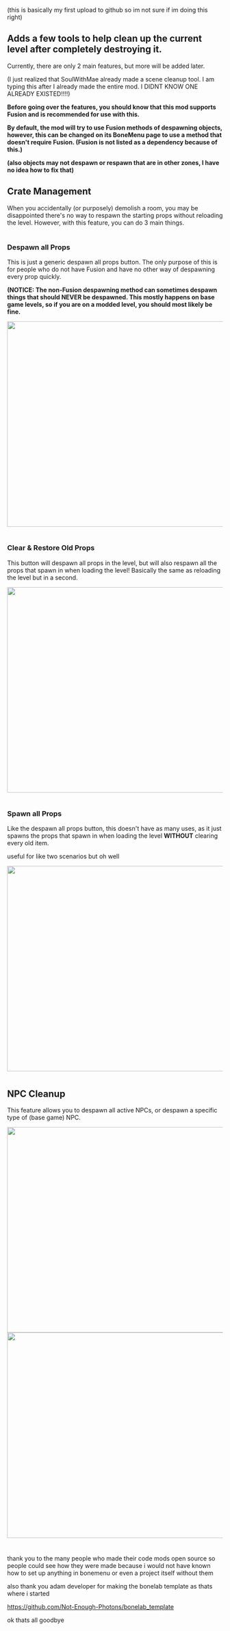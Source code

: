 (this is basically my first upload to github so im not sure if im doing this right)

## Adds a few tools to help clean up the current level after completely destroying it.
Currently, there are only 2 main features, but more will be added later.

(I just realized that SoulWithMae already made a scene cleanup tool. I am typing this after I already made the entire mod. I DIDNT KNOW ONE ALREADY EXISTED!!!!)


<b>Before going over the features, you should know that this mod supports Fusion and is recommended for use with this.

By default, the mod will try to use Fusion methods of despawning objects, however, this can be changed on its BoneMenu page to use a method that doesn't require Fusion. (Fusion is not listed as a dependency because of this.)

(also objects may not despawn or respawn that are in other zones, I have no idea how to fix that)</b>


## Crate Management
When you accidentally (or purposely) demolish a room, you may be disappointed there's no way to respawn the starting props without reloading the level. However, with this feature, you can do 3 main things.

#

### Despawn all Props
This is just a generic despawn all props button. The only purpose of this is for people who do not have Fusion and have no other way of despawning every prop quickly.

<b>(NOTICE: The non-Fusion despawning method can sometimes despawn things that should NEVER be despawned. This mostly happens on base game levels, so if you are on a modded level, you should most likely be fine.</b>

<img src="https://files.catbox.moe/brpxck.gif" alt="" width="854" height="480">

#

### Clear & Restore Old Props
This button will despawn all props in the level, but will also respawn all the props that spawn in when loading the level!
Basically the same as reloading the level but in a second.

<img src="https://files.catbox.moe/wz4hi5.gif" alt="" width="854" height="480">

#

### Spawn all Props
Like the despawn all props button, this doesn't have as many uses, as it just spawns the props that spawn in when loading the level <b>WITHOUT</b> clearing every old item.

useful for like two scenarios but oh well

<img src="https://files.catbox.moe/eud0tn.gif" alt="" width="854" height="480">

#


## NPC Cleanup
This feature allows you to despawn all active NPCs, or despawn a specific type of (base game) NPC.

<img src="https://files.catbox.moe/yjgika.gif" alt="" width="854" height="480">

<img src="https://files.catbox.moe/a2lf2j.gif" alt="" width="854" height="480">

#


thank you to the many people who made their code mods open source so people could see how they were made because i would not have known how to set up anything in bonemenu or even a project itself without them

also thank you adam developer for making the bonelab template as thats where i started

https://github.com/Not-Enough-Photons/bonelab_template

ok thats all goodbye
